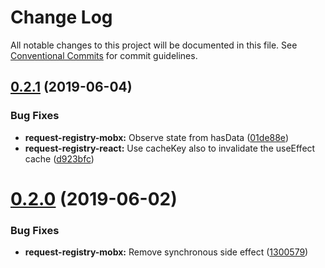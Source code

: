 # Change Log

All notable changes to this project will be documented in this file.
See [Conventional Commits](https://conventionalcommits.org) for commit guidelines.

## [0.2.1](https://github.com/namics/request-registry/compare/v0.2.0...v0.2.1) (2019-06-04)


### Bug Fixes

* **request-registry-mobx:** Observe state from hasData ([01de88e](https://github.com/namics/request-registry/commit/01de88e))
* **request-registry-react:** Use cacheKey also to invalidate the useEffect cache ([d923bfc](https://github.com/namics/request-registry/commit/d923bfc))





# [0.2.0](https://github.com/namics/request-registry/compare/0.1.0...0.2.0) (2019-06-02)


### Bug Fixes

* **request-registry-mobx:** Remove synchronous side effect ([1300579](https://github.com/namics/request-registry/commit/1300579))
